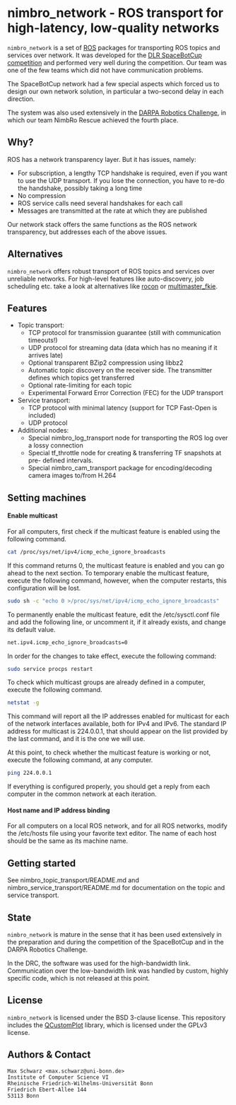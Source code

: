 nimbro_network - ROS transport for high-latency, low-quality networks
=====================================================================

`nimbro_network` is a set of [ROS][1] packages for transporting ROS topics
and services over network. It was developed for the
[DLR SpaceBotCup competition][2] and performed very well during the competition.
Our team was one of the few teams which did not have communication problems.

The SpaceBotCup network had a few special aspects which forced us to design
our own network solution, in particular a two-second delay in each direction.

The system was also used extensively in the [DARPA Robotics Challenge][3], in
which our team NimbRo Rescue achieved the fourth place.

[1]: http://www.ros.org
[2]: http://www.dlr.de/rd/desktopdefault.aspx/tabid-8101/13875_read-35268/
[3]: http://www.theroboticschallenge.org/

Why?
----

ROS has a network transparency layer. But it has issues, namely:

* For subscription, a lengthy TCP handshake is required, even if you want to
  use the UDP transport. If you lose the connection, you have to re-do the
  handshake, possibly taking a long time
* No compression
* ROS service calls need several handshakes for each call
* Messages are transmitted at the rate at which they are published

Our network stack offers the same functions as the ROS network transparency,
but addresses each of the above issues.

Alternatives
------------

`nimbro_network` offers robust transport of ROS topics and services over
unreliable networks. For high-level features like auto-discovery, job scheduling
etc. take a look at alternatives like [rocon][rocon] or
[multimaster_fkie][multimaster_fkie].

[rocon]: http://www.robotconcert.org
[multimaster_fkie]: https://fkie.github.io/multimaster_fkie/

Features
--------

* Topic transport:
    * TCP protocol for transmission guarantee
      (still with communication timeouts!)
    * UDP protocol for streaming data (data which has no meaning if it
      arrives late)
    * Optional transparent BZip2 compression using libbz2
    * Automatic topic discovery on the receiver side. The transmitter defines
      which topics get transferred
    * Optional rate-limiting for each topic
    * Experimental Forward Error Correction (FEC) for the UDP transport
* Service transport:
    * TCP protocol with minimal latency (support for TCP Fast-Open is included)
    * UDP protocol
* Additional nodes:
    * Special nimbro_log_transport node for transporting the ROS log over a
      lossy connection
    * Special tf_throttle node for creating & transferring TF snapshots at pre-
      defined intervals.
    * Special nimbro_cam_transport package for encoding/decoding camera images
      to/from H.264

Setting machines
---------------
#### Enable multicast
For all computers, first check if the multicast feature is enabled using the following command.
```bash
cat /proc/sys/net/ipv4/icmp_echo_ignore_broadcasts
```

If this command returns 0, the multicast feature is enabled and you can go ahead to the next section. 
To temporary enable the multicast feature, execute the following command, however, when the computer restarts, this configuration will be lost.
```bash
sudo sh -c "echo 0 >/proc/sys/net/ipv4/icmp_echo_ignore_broadcasts"
```

To permanently enable the multicast feature, edit the /etc/sysctl.conf file and add the following line, or uncomment it, if it already exists, and change its default value.
```bash
net.ipv4.icmp_echo_ignore_broadcasts=0
```

In order for the changes to take effect, execute the following command:
```bash
sudo service procps restart
```

To check which multicast groups are already defined in a computer, execute the following command.
```bash
netstat -g
```

This command will report all the IP addresses enabled for multicast for each of the network interfaces available, both for IPv4 and IPv6. The standard IP address for multicast is 224.0.0.1, that should appear on the list provided by the last command, and it is the one we will use.

At this point, to check whether the multicast feature is working or not, execute the following command, at any computer.
```bash
ping 224.0.0.1
```

If everything is configured properly, you should get a reply from each computer in the common network at each iteration.

#### Host name and IP address binding
For all computers on a local ROS network, and for all ROS networks, modify the /etc/hosts file using your favorite text editor. The name of each host should be the same as its machine name.




Getting started
---------------

See nimbro_topic_transport/README.md and nimbro_service_transport/README.md
for documentation on the topic and service transport.

State
-----

`nimbro_network` is mature in the sense that it has been used extensively in
the preparation and during the competition of the SpaceBotCup and in the
DARPA Robotics Challenge.

In the DRC, the software was used for the high-bandwidth link. Communication
over the low-bandwidth link was handled by custom, highly specific code, which
is not released at this point.

License
-------

`nimbro_network` is licensed under the BSD 3-clause license.
This repository includes the [QCustomPlot][4] library, which is licensed under
the GPLv3 license.

[4]: http://www.qcustomplot.com

Authors & Contact
-----------------

```
Max Schwarz <max.schwarz@uni-bonn.de>
Institute of Computer Science VI
Rheinische Friedrich-Wilhelms-Universität Bonn
Friedrich Ebert-Allee 144
53113 Bonn
```

